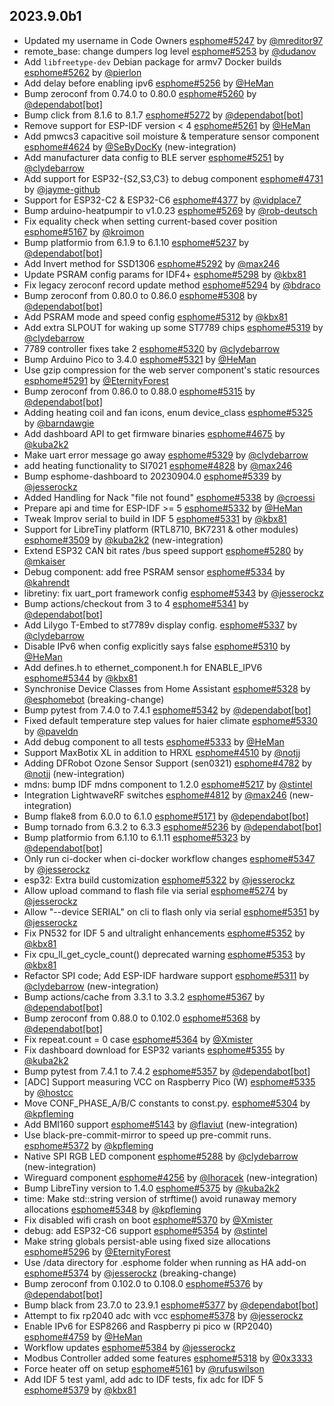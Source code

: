 ## 2023.9.0b1

- Updated my username in Code Owners [esphome#5247](https://github.com/esphome/esphome/pull/5247) by [@mreditor97](https://github.com/mreditor97)
- remote_base: change dumpers log level [esphome#5253](https://github.com/esphome/esphome/pull/5253) by [@dudanov](https://github.com/dudanov)
- Add `libfreetype-dev` Debian package for armv7 Docker builds [esphome#5262](https://github.com/esphome/esphome/pull/5262) by [@pierlon](https://github.com/pierlon)
- Add delay before enabling ipv6 [esphome#5256](https://github.com/esphome/esphome/pull/5256) by [@HeMan](https://github.com/HeMan)
- Bump zeroconf from 0.74.0 to 0.80.0 [esphome#5260](https://github.com/esphome/esphome/pull/5260) by [@dependabot[bot]](https://github.com/apps/dependabot)
- Bump click from 8.1.6 to 8.1.7 [esphome#5272](https://github.com/esphome/esphome/pull/5272) by [@dependabot[bot]](https://github.com/apps/dependabot)
- Remove support for ESP-IDF version < 4 [esphome#5261](https://github.com/esphome/esphome/pull/5261) by [@HeMan](https://github.com/HeMan)
- Add pmwcs3 capacitive soil moisture & temperature sensor component [esphome#4624](https://github.com/esphome/esphome/pull/4624) by [@SeByDocKy](https://github.com/SeByDocKy) (new-integration)
- Add manufacturer data config to BLE server [esphome#5251](https://github.com/esphome/esphome/pull/5251) by [@clydebarrow](https://github.com/clydebarrow)
- Add support for ESP32-{S2,S3,C3} to debug component [esphome#4731](https://github.com/esphome/esphome/pull/4731) by [@jayme-github](https://github.com/jayme-github)
- Support for ESP32-C2 & ESP32-C6 [esphome#4377](https://github.com/esphome/esphome/pull/4377) by [@vidplace7](https://github.com/vidplace7)
- Bump arduino-heatpumpir to v1.0.23 [esphome#5269](https://github.com/esphome/esphome/pull/5269) by [@rob-deutsch](https://github.com/rob-deutsch)
- Fix equality check when setting current-based cover position [esphome#5167](https://github.com/esphome/esphome/pull/5167) by [@kroimon](https://github.com/kroimon)
- Bump platformio from 6.1.9 to 6.1.10 [esphome#5237](https://github.com/esphome/esphome/pull/5237) by [@dependabot[bot]](https://github.com/apps/dependabot)
- Add Invert method for SSD1306 [esphome#5292](https://github.com/esphome/esphome/pull/5292) by [@max246](https://github.com/max246)
- Update PSRAM config params for IDF4+ [esphome#5298](https://github.com/esphome/esphome/pull/5298) by [@kbx81](https://github.com/kbx81)
- Fix legacy zeroconf record update method [esphome#5294](https://github.com/esphome/esphome/pull/5294) by [@bdraco](https://github.com/bdraco)
- Bump zeroconf from 0.80.0 to 0.86.0 [esphome#5308](https://github.com/esphome/esphome/pull/5308) by [@dependabot[bot]](https://github.com/apps/dependabot)
- Add PSRAM mode and speed config [esphome#5312](https://github.com/esphome/esphome/pull/5312) by [@kbx81](https://github.com/kbx81)
- Add extra SLPOUT for waking up some ST7789 chips [esphome#5319](https://github.com/esphome/esphome/pull/5319) by [@clydebarrow](https://github.com/clydebarrow)
- 7789 controller fixes take 2 [esphome#5320](https://github.com/esphome/esphome/pull/5320) by [@clydebarrow](https://github.com/clydebarrow)
- Bump Arduino Pico to 3.4.0 [esphome#5321](https://github.com/esphome/esphome/pull/5321) by [@HeMan](https://github.com/HeMan)
- Use gzip compression for the web server component's static resources [esphome#5291](https://github.com/esphome/esphome/pull/5291) by [@EternityForest](https://github.com/EternityForest)
- Bump zeroconf from 0.86.0 to 0.88.0 [esphome#5315](https://github.com/esphome/esphome/pull/5315) by [@dependabot[bot]](https://github.com/apps/dependabot)
- Adding heating coil and fan icons, enum device_class [esphome#5325](https://github.com/esphome/esphome/pull/5325) by [@barndawgie](https://github.com/barndawgie)
- Add dashboard API to get firmware binaries [esphome#4675](https://github.com/esphome/esphome/pull/4675) by [@kuba2k2](https://github.com/kuba2k2)
- Make uart error message go away [esphome#5329](https://github.com/esphome/esphome/pull/5329) by [@clydebarrow](https://github.com/clydebarrow)
- add heating functionality to SI7021 [esphome#4828](https://github.com/esphome/esphome/pull/4828) by [@max246](https://github.com/max246)
- Bump esphome-dashboard to 20230904.0 [esphome#5339](https://github.com/esphome/esphome/pull/5339) by [@jesserockz](https://github.com/jesserockz)
- Added Handling for Nack "file not found" [esphome#5338](https://github.com/esphome/esphome/pull/5338) by [@croessi](https://github.com/croessi)
- Prepare api and time for ESP-IDF >= 5 [esphome#5332](https://github.com/esphome/esphome/pull/5332) by [@HeMan](https://github.com/HeMan)
- Tweak Improv serial to build in IDF 5 [esphome#5331](https://github.com/esphome/esphome/pull/5331) by [@kbx81](https://github.com/kbx81)
- Support for LibreTiny platform (RTL8710, BK7231 & other modules) [esphome#3509](https://github.com/esphome/esphome/pull/3509) by [@kuba2k2](https://github.com/kuba2k2) (new-integration)
- Extend ESP32 CAN bit rates /bus speed support [esphome#5280](https://github.com/esphome/esphome/pull/5280) by [@mkaiser](https://github.com/mkaiser)
- Debug component: add free PSRAM sensor [esphome#5334](https://github.com/esphome/esphome/pull/5334) by [@kahrendt](https://github.com/kahrendt)
- libretiny: fix uart_port framework config [esphome#5343](https://github.com/esphome/esphome/pull/5343) by [@jesserockz](https://github.com/jesserockz)
- Bump actions/checkout from 3 to 4 [esphome#5341](https://github.com/esphome/esphome/pull/5341) by [@dependabot[bot]](https://github.com/apps/dependabot)
- Add Lilygo T-Embed to st7789v display config. [esphome#5337](https://github.com/esphome/esphome/pull/5337) by [@clydebarrow](https://github.com/clydebarrow)
- Disable IPv6 when config explicitly says false [esphome#5310](https://github.com/esphome/esphome/pull/5310) by [@HeMan](https://github.com/HeMan)
- Add defines.h to ethernet_component.h for ENABLE_IPV6 [esphome#5344](https://github.com/esphome/esphome/pull/5344) by [@kbx81](https://github.com/kbx81)
- Synchronise Device Classes from Home Assistant [esphome#5328](https://github.com/esphome/esphome/pull/5328) by [@esphomebot](https://github.com/esphomebot) (breaking-change)
- Bump pytest from 7.4.0 to 7.4.1 [esphome#5342](https://github.com/esphome/esphome/pull/5342) by [@dependabot[bot]](https://github.com/apps/dependabot)
- Fixed default temperature step values for haier climate [esphome#5330](https://github.com/esphome/esphome/pull/5330) by [@paveldn](https://github.com/paveldn)
- Add debug component to all tests [esphome#5333](https://github.com/esphome/esphome/pull/5333) by [@HeMan](https://github.com/HeMan)
- Support MaxBotix XL in addition to HRXL [esphome#4510](https://github.com/esphome/esphome/pull/4510) by [@notjj](https://github.com/notjj)
- Adding DFRobot Ozone Sensor Support (sen0321) [esphome#4782](https://github.com/esphome/esphome/pull/4782) by [@notjj](https://github.com/notjj) (new-integration)
- mdns: bump IDF mdns component to 1.2.0 [esphome#5217](https://github.com/esphome/esphome/pull/5217) by [@stintel](https://github.com/stintel)
- Integration LightwaveRF switches [esphome#4812](https://github.com/esphome/esphome/pull/4812) by [@max246](https://github.com/max246) (new-integration)
- Bump flake8 from 6.0.0 to 6.1.0 [esphome#5171](https://github.com/esphome/esphome/pull/5171) by [@dependabot[bot]](https://github.com/apps/dependabot)
- Bump tornado from 6.3.2 to 6.3.3 [esphome#5236](https://github.com/esphome/esphome/pull/5236) by [@dependabot[bot]](https://github.com/apps/dependabot)
- Bump platformio from 6.1.10 to 6.1.11 [esphome#5323](https://github.com/esphome/esphome/pull/5323) by [@dependabot[bot]](https://github.com/apps/dependabot)
- Only run ci-docker when ci-docker workflow changes [esphome#5347](https://github.com/esphome/esphome/pull/5347) by [@jesserockz](https://github.com/jesserockz)
- esp32: Extra build customization [esphome#5322](https://github.com/esphome/esphome/pull/5322) by [@jesserockz](https://github.com/jesserockz)
- Allow upload command to flash file via serial [esphome#5274](https://github.com/esphome/esphome/pull/5274) by [@jesserockz](https://github.com/jesserockz)
- Allow "--device SERIAL" on cli to flash only via serial [esphome#5351](https://github.com/esphome/esphome/pull/5351) by [@jesserockz](https://github.com/jesserockz)
- Fix PN532 for IDF 5 and ultralight enhancements [esphome#5352](https://github.com/esphome/esphome/pull/5352) by [@kbx81](https://github.com/kbx81)
- Fix cpu_ll_get_cycle_count() deprecated warning [esphome#5353](https://github.com/esphome/esphome/pull/5353) by [@kbx81](https://github.com/kbx81)
- Refactor SPI code; Add ESP-IDF hardware support [esphome#5311](https://github.com/esphome/esphome/pull/5311) by [@clydebarrow](https://github.com/clydebarrow) (new-integration)
- Bump actions/cache from 3.3.1 to 3.3.2 [esphome#5367](https://github.com/esphome/esphome/pull/5367) by [@dependabot[bot]](https://github.com/apps/dependabot)
- Bump zeroconf from 0.88.0 to 0.102.0 [esphome#5368](https://github.com/esphome/esphome/pull/5368) by [@dependabot[bot]](https://github.com/apps/dependabot)
- Fix repeat.count = 0 case [esphome#5364](https://github.com/esphome/esphome/pull/5364) by [@Xmister](https://github.com/Xmister)
- Fix dashboard download for ESP32 variants [esphome#5355](https://github.com/esphome/esphome/pull/5355) by [@kuba2k2](https://github.com/kuba2k2)
- Bump pytest from 7.4.1 to 7.4.2 [esphome#5357](https://github.com/esphome/esphome/pull/5357) by [@dependabot[bot]](https://github.com/apps/dependabot)
- [ADC] Support measuring VCC on Raspberry Pico (W) [esphome#5335](https://github.com/esphome/esphome/pull/5335) by [@hostcc](https://github.com/hostcc)
- Move CONF_PHASE_A/B/C constants to const.py. [esphome#5304](https://github.com/esphome/esphome/pull/5304) by [@kpfleming](https://github.com/kpfleming)
- Add BMI160 support [esphome#5143](https://github.com/esphome/esphome/pull/5143) by [@flaviut](https://github.com/flaviut) (new-integration)
- Use black-pre-commit-mirror to speed up pre-commit runs. [esphome#5372](https://github.com/esphome/esphome/pull/5372) by [@kpfleming](https://github.com/kpfleming)
- Native SPI RGB LED component [esphome#5288](https://github.com/esphome/esphome/pull/5288) by [@clydebarrow](https://github.com/clydebarrow) (new-integration)
- Wireguard component [esphome#4256](https://github.com/esphome/esphome/pull/4256) by [@lhoracek](https://github.com/lhoracek) (new-integration)
- Bump LibreTiny version to 1.4.0 [esphome#5375](https://github.com/esphome/esphome/pull/5375) by [@kuba2k2](https://github.com/kuba2k2)
- time: Make std::string version of strftime() avoid runaway memory allocations [esphome#5348](https://github.com/esphome/esphome/pull/5348) by [@kpfleming](https://github.com/kpfleming)
- Fix disabled wifi crash on boot [esphome#5370](https://github.com/esphome/esphome/pull/5370) by [@Xmister](https://github.com/Xmister)
- debug: add ESP32-C6 support [esphome#5354](https://github.com/esphome/esphome/pull/5354) by [@stintel](https://github.com/stintel)
- Make string globals persist-able using fixed size allocations [esphome#5296](https://github.com/esphome/esphome/pull/5296) by [@EternityForest](https://github.com/EternityForest)
- Use /data directory for .esphome folder when running as HA add-on [esphome#5374](https://github.com/esphome/esphome/pull/5374) by [@jesserockz](https://github.com/jesserockz) (breaking-change)
- Bump zeroconf from 0.102.0 to 0.108.0 [esphome#5376](https://github.com/esphome/esphome/pull/5376) by [@dependabot[bot]](https://github.com/apps/dependabot)
- Bump black from 23.7.0 to 23.9.1 [esphome#5377](https://github.com/esphome/esphome/pull/5377) by [@dependabot[bot]](https://github.com/apps/dependabot)
- Attempt to fix rp2040 adc with vcc [esphome#5378](https://github.com/esphome/esphome/pull/5378) by [@jesserockz](https://github.com/jesserockz)
- Enable IPv6 for ESP8266 and Raspberry pi pico w (RP2040) [esphome#4759](https://github.com/esphome/esphome/pull/4759) by [@HeMan](https://github.com/HeMan)
- Workflow updates [esphome#5384](https://github.com/esphome/esphome/pull/5384) by [@jesserockz](https://github.com/jesserockz)
- Modbus Controller added some features [esphome#5318](https://github.com/esphome/esphome/pull/5318) by [@0x3333](https://github.com/0x3333)
- Force heater off on setup [esphome#5161](https://github.com/esphome/esphome/pull/5161) by [@rufuswilson](https://github.com/rufuswilson)
- Add IDF 5 test yaml, add adc to IDF tests, fix adc for IDF 5 [esphome#5379](https://github.com/esphome/esphome/pull/5379) by [@kbx81](https://github.com/kbx81)

